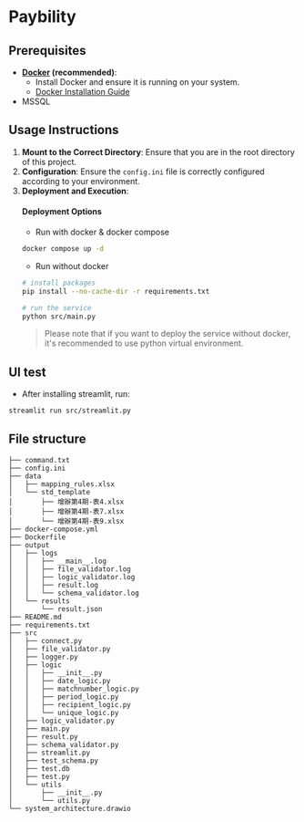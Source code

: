 # Paybility

## Prerequisites

- **[Docker](https://www.docker.com/) (recommended)**:
   - Install Docker and ensure it is running on your system.
   - [Docker Installation Guide](https://docs.docker.com/get-docker/)
- MSSQL

## Usage Instructions

1. **Mount to the Correct Directory**: Ensure that you are in the root directory of this project.
2. **Configuration**: Ensure the `config.ini` file is correctly configured according to your environment.
3. **Deployment and Execution**: 
    #### Deployment Options
    - Run with docker & docker compose
    ```bash
    docker compose up -d
    ```
    - Run without docker
    ```bash
    # install packages
    pip install --no-cache-dir -r requirements.txt

    # run the service
    python src/main.py
    ```
    > Please note that if you want to deploy the service without docker, it's recommended to use python virtual environment.

## UI test

- After installing streamlit, run:

```bash
streamlit run src/streamlit.py
```

## File structure
```plaintext
├── command.txt
├── config.ini
├── data
│   ├── mapping_rules.xlsx
│   └── std_template
│       ├── 增辦第4期-表4.xlsx
│       ├── 增辦第4期-表7.xlsx
│       └── 增辦第4期-表9.xlsx
├── docker-compose.yml
├── Dockerfile
├── output
│   ├── logs
│   │   ├── __main__.log
│   │   ├── file_validator.log
│   │   ├── logic_validator.log
│   │   ├── result.log
│   │   └── schema_validator.log
│   └── results
│       └── result.json
├── README.md
├── requirements.txt
├── src
│   ├── connect.py
│   ├── file_validator.py
│   ├── logger.py
│   ├── logic
│   │   ├── __init__.py
│   │   ├── date_logic.py
│   │   ├── matchnumber_logic.py
│   │   ├── period_logic.py
│   │   ├── recipient_logic.py
│   │   └── unique_logic.py
│   ├── logic_validator.py
│   ├── main.py
│   ├── result.py
│   ├── schema_validator.py
│   ├── streamlit.py
│   ├── test_schema.py
│   ├── test.db
│   ├── test.py
│   └── utils
│       ├── __init__.py
│       └── utils.py
└── system_architecture.drawio
```